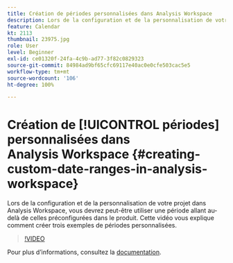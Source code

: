 ```yaml
---
title: Création de périodes personnalisées dans Analysis Workspace
description: Lors de la configuration et de la personnalisation de votre projet dans Analysis Workspace, vous devrez peut-être utiliser une période allant au-delà de celles préconfigurées dans le produit. Cette vidéo vous explique comment créer trois exemples de périodes personnalisées.
feature: Calendar
kt: 2113
thumbnail: 23975.jpg
role: User
level: Beginner
exl-id: ce01320f-24fa-4c9b-ad77-3f82c0829323
source-git-commit: 84984ad9bf65cfc69117e40ac0e0cfe503cac5e5
workflow-type: tm+mt
source-wordcount: '106'
ht-degree: 100%

---
```


# Création de [!UICONTROL périodes] personnalisées dans Analysis Workspace {#creating-custom-date-ranges-in-analysis-workspace}

Lors de la configuration et de la personnalisation de votre projet dans Analysis Workspace, vous devrez peut-être utiliser une période allant au-delà de celles préconfigurées dans le produit. Cette vidéo vous explique comment créer trois exemples de périodes personnalisées.

>[!VIDEO](https://video.tv.adobe.com/v/23975/?quality=12&learn=on)

Pour plus dʼinformations, consultez la [documentation](https://experienceleague.adobe.com/docs/analytics/analyze/analysis-workspace/components/calendar-date-ranges/custom-date-ranges.html?lang=fr).
